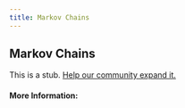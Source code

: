 ```yaml
---
title: Markov Chains
---
```


## Markov Chains

This is a stub. [Help our community expand it.](https://github.com/freeCodeCamp/guide-articles/tree/master/articles/Math/Statistics/Markov-Chains/index.md)

<!-- The article goes here, in GitHub-flavored Markdown. Feel free to add YouTube videos, images, and CodePen/JSBin embeds  -->

#### More Information:
<!-- Please add any articles you think might be helpful to read before writing the article -->


